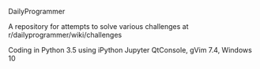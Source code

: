 DailyProgrammer

A repository for attempts to solve various challenges at r/dailyprogrammer/wiki/challenges

Coding in Python 3.5 using iPython Jupyter QtConsole, gVim 7.4, Windows 10

